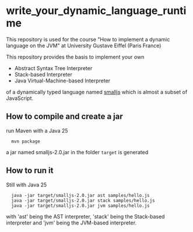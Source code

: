 # write_your_dynamic_language_runtime

This repository is used for the course "How to implement a dynamic language on the JVM" at University Gustave Eiffel (Paris France)

This repository provides the basis to implement your own
- Abstract Syntax Tree Interpreter
- Stack-based Interpreter
- Java Virtual-Machine-based Interpreter

of a dynamically typed language named [smalljs](smalljs.md) which is almost a subset of JavaScript.

How to compile and create a jar
---
run Maven with a Java 25
```
  mvn package
```
a jar named smalljs-2.0.jar in the folder `target` is generated

How to run it
---
Still with Java 25
```
  java -jar target/smalljs-2.0.jar ast samples/hello.js
  java -jar target/smalljs-2.0.jar stack samples/hello.js
  java -jar target/smalljs-2.0.jar jvm samples/hello.js
```
with 'ast' being the AST interpreter, 'stack' being the Stack-based interpreter and 'jvm' being the JVM-based interpreter.
